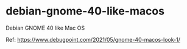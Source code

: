 # debian-gnome-40-like-macos
Debian GNOME 40 like Mac OS

Ref: https://www.debugpoint.com/2021/05/gnome-40-macos-look-1/
